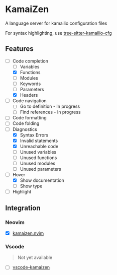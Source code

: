 # KamaiZen
A language server for kamailio configuration files

For syntax highlighting, use [tree-sitter-kamailio-cfg](https://github.com/IbrahimShahzad/tree-sitter-kamailio-cfg)


## Features
- [ ] Code completion
    - [ ] Variables
    - [x] Functions
    - [ ] Modules
    - [ ] Keywords
    - [ ] Parameters
    - [x] Headers
- [ ] Code navigation
  - [ ] Go to definition - In progress
  - [ ] Find references - In progress
- [ ] Code formatting
- [ ] Code folding
- [ ] Diagnostics
    - [x] Syntax Errors
    - [x] Invalid statements
    - [x] Unreachable code
    - [ ] Unused variables
    - [ ] Unused functions
    - [ ] Unused modules
    - [ ] Unused parameters
- [ ] Hover
    - [x] Show documentation
    - [ ] Show type
- [ ] Highlight

## Integration

### Neovim

- [x] [kamaizen.nvim](https://github.com/IbrahimShahzad/kamaizen.nvim)

### Vscode

> Not yet available

- [ ] [vscode-kamaizen](github.com/IbrahimShahzad/vscode-kamaizen)


